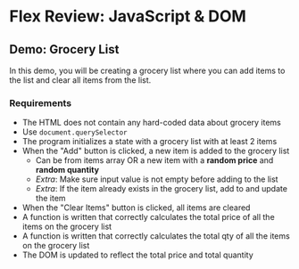 # Flex Review: JavaScript & DOM

## Demo: Grocery List

In this demo, you will be creating a grocery list where you can add items to the list and clear all items from the list.

### Requirements

- The HTML does not contain any hard-coded data about grocery items
- Use `document.querySelector`
- The program initializes a state with a grocery list with at least 2 items
- When the "Add" button is clicked, a new item is added to the grocery list
  - Can be from items array OR a new item with a **random price** and **random quantity**
  - _Extra_: Make sure input value is not empty before adding to the list
  - _Extra_: If the item already exists in the grocery list, add to and update the item
- When the "Clear Items" button is clicked, all items are cleared
- A function is written that correctly calculates the total price of all the items on the grocery list
- A function is written that correctly calculates the total qty of all the items on the grocery list
- The DOM is updated to reflect the total price and total quantity
